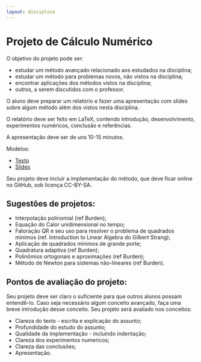 ```yaml
---
layout: disciplina
---
```

# Projeto de Cálculo Numérico

O objetivo do projeto pode ser:
- estudar um método avançado relacionado aos estudados na disciplina;
- estudar um método para problemas novos, não vistos na disciplina;
- encontrar aplicações dos métodos vistos na disciplina;
- outros, a serem discutidos com o professor.

O aluno deve preparar um relatório e fazer uma apresentação com slides sobre algum
método além dos vistos nesta disciplina.

O relatório deve ser feito em LaTeX, contendo introdução, desenvolvimento,
experimentos numéricos, conclusão e referências.

A apresentação deve ser de uns 10-15 minutos.

Modelos:
- [Texto](https://www.overleaf.com/latex/templates/modelo-projeto/hmgjtbtvtwdy)
- [Slides](https://www.overleaf.com/latex/examples/modelo-projeto-slides/pxrcqrwvccfq)

Seu projeto deve incluir a implementação do método, que deve ficar online no GitHub,
sob licença CC-BY-SA.

## Sugestões de projetos:

- Interpolação polinomial (ref Burden);
- Equação do Calor unidimensional no tempo;
- Fatoração QR e seu uso para resolver o problema de quadrados mínimos (ref.
  Introduction to Linear Algebra do Gilbert Strang);
- Aplicação de quadrados mínimos de grande porte;
- Quadratura adaptiva (ref Burden);
- Polinômios ortogonais e aproximações (ref Burden);
- Método de Newton para sistemas não-lineares (ref Burden).

## Pontos de avaliação do projeto:

Seu projeto deve ser claro o suficiente para que outros alunos possam entendê-lo.
Caso seja necessário algum conceito avançado, faça uma breve introdução desse conceito.
Seu projeto será avaliado nos conceitos:

- Clareza do texto - escrita e explicação do assunto;
- Profundidade do estudo do assunto;
- Qualidade da implementação - incluindo indentação;
- Clareza dos experimentos numericos;
- Clareza das conclusões;
- Apresentação.
